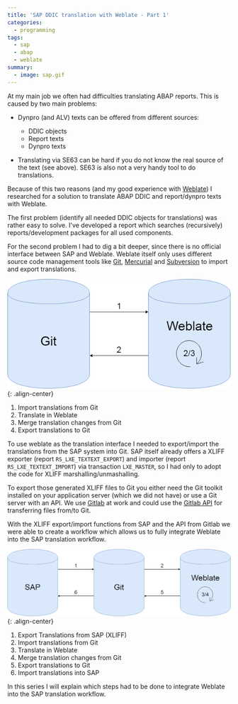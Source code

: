 ```yaml
---
title: 'SAP DDIC translation with Weblate - Part 1'
categories:
  - programming
tags:  
  - sap
  - abap
  - weblate
summary:
  - image: sap.gif  
---
```


At my main job we often had difficulties translating ABAP reports. This is caused by two main problems:

* Dynpro (and ALV) texts can be offered from different sources:
  * DDIC objects
  * Report texts
  * Dynpro texts

* Translating via SE63 can be hard if you do not know the real source of the text (see above). SE63 is also not a very handy tool to do translations.

Because of this two reasons (and my good experience with [Weblate](https://www.weblate.org)) I researched for a solution to translate ABAP DDIC and report/dynpro texts with Weblate.

The first problem (identify all needed DDIC objects for translations) was rather easy to solve. I've developed a report which searches (recursively) reports/development packages for all used components.

For the second problem I had to dig a bit deeper, since there is no official interface between SAP and Weblate. Weblate itself only uses different source code management tools like [Git](https://git-scm.com/), [Mercurial](https://www.mercurial-scm.org/) and [Subversion](https://subversion.apache.org/
) to import and export translations.

![Weblate workflow](/images/2018/11/weblate_workflow.png){: .align-center}

1. Import translations from Git
2. Translate in Weblate
3. Merge translation changes from Git
4. Export translations to Git

To use weblate as the translation interface I needed to export/import the translations from the SAP system into Git. SAP itself already offers a XLIFF exporter (report `RS_LXE_TEXTEXT_EXPORT`) and importer (report `RS_LXE_TEXTEXT_IMPORT`) via transaction `LXE_MASTER`, so I had only to adopt the code for XLIFF marshalling/unmashalling.

To export those generated XLIFF files to Git you either need the Git toolkit installed on your application server (which we did not have) or use a Git server with an API. We use [Gitlab](https://gitlab.com/) at work and could use the [Gitlab API](https://docs.gitlab.com/ee/api/) for transferring files from/to Git.

With the XLIFF export/import functions from SAP and the API from Gitlab we were able to create a workflow which allows us to fully integrate Weblate into the SAP translation workflow.

![Weblate workflow](/images/2018/11/sap_weblate_workflow.png){: .align-center}

1. Export Translations from SAP (XLIFF)
2. Import translations from Git
3. Translate in Weblate
4. Merge translation changes from Git
5. Export translations to Git
6. Import translations into SAP

In this series I will explain which steps had to be done to integrate Weblate into the SAP translation workflow.
